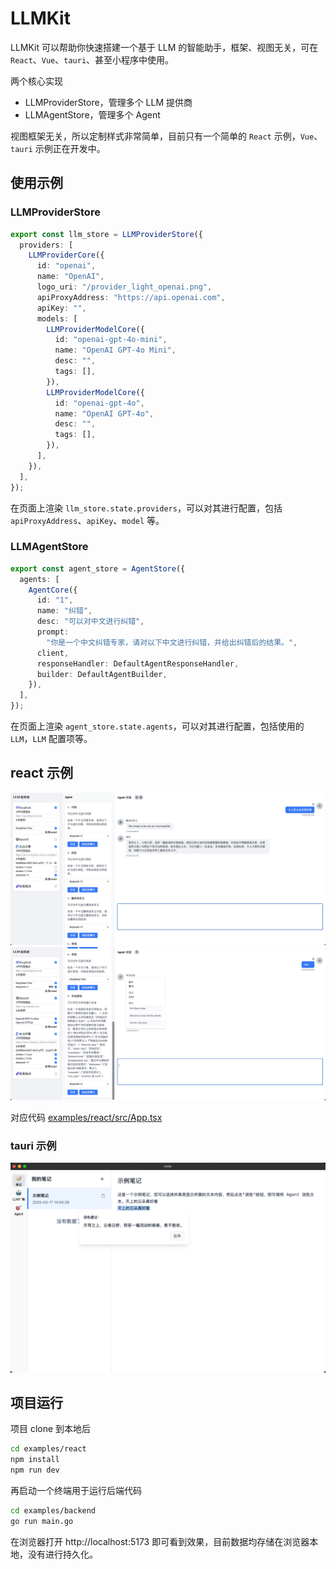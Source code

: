 # LLMKit

LLMKit 可以帮助你快速搭建一个基于 LLM 的智能助手，框架、视图无关，可在 `React`、`Vue`、`tauri`、甚至小程序中使用。

两个核心实现

- LLMProviderStore，管理多个 LLM 提供商
- LLMAgentStore，管理多个 Agent

视图框架无关，所以定制样式非常简单，目前只有一个简单的 `React` 示例，`Vue`、`tauri` 示例正在开发中。

## 使用示例

### LLMProviderStore

```ts
export const llm_store = LLMProviderStore({
  providers: [
    LLMProviderCore({
      id: "openai",
      name: "OpenAI",
      logo_uri: "/provider_light_openai.png",
      apiProxyAddress: "https://api.openai.com",
      apiKey: "",
      models: [
        LLMProviderModelCore({
          id: "openai-gpt-4o-mini",
          name: "OpenAI GPT-4o Mini",
          desc: "",
          tags: [],
        }),
        LLMProviderModelCore({
          id: "openai-gpt-4o",
          name: "OpenAI GPT-4o",
          desc: "",
          tags: [],
        }),
      ],
    }),
  ],
});
```

在页面上渲染 `llm_store.state.providers`，可以对其进行配置，包括 `apiProxyAddress`、`apiKey`、`model` 等。

### LLMAgentStore

```ts
export const agent_store = AgentStore({
  agents: [
    AgentCore({
      id: "1",
      name: "纠错",
      desc: "可以对中文进行纠错",
      prompt:
        "你是一个中文纠错专家，请对以下中文进行纠错，并给出纠错后的结果。",
      client,
      responseHandler: DefaultAgentResponseHandler,
      builder: DefaultAgentBuilder,
    }),
  ],
});
```

在页面上渲染 `agent_store.state.agents`，可以对其进行配置，包括使用的 `LLM`，`LLM` 配置项等。

## react 示例

![](./docs/llmkit_screenshot1.png)
![](./docs/llmkit_screenshot2.png)

对应代码 [examples/react/src/App.tsx](https://github.com/ltaoo/LLMKit/blob/master/examples/react/src/App.tsx)

### tauri 示例

![](./docs/llmkit_example3.png)

## 项目运行

项目 clone 到本地后

```bash
cd examples/react
npm install
npm run dev
```

再启动一个终端用于运行后端代码

```bash
cd examples/backend
go run main.go
```

在浏览器打开 http://localhost:5173 即可看到效果，目前数据均存储在浏览器本地，没有进行持久化。
